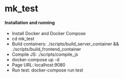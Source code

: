 # mk_test

#### Installation and running

- Install Docker and Docker Compose
- cd mk_test
- Build containers: ./scripts/build_server_container && ./scripts/build_frontend_container
- Compile JS: ./scripts/compile_js 
- docker-compose up -d
- Page URL: localhost:9080
- Run test: docker-compose run test
